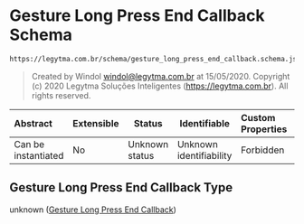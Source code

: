# Gesture Long Press End Callback Schema

```txt
https://legytma.com.br/schema/gesture_long_press_end_callback.schema.json
```




> Created by Windol [windol@legytma.com.br](mailto:windol@legytma.com.br) at 15/05/2020.
> Copyright (c) 2020 Legytma Soluções Inteligentes (<https://legytma.com.br>). All rights reserved.
>

| Abstract            | Extensible | Status         | Identifiable            | Custom Properties | Additional Properties | Access Restrictions | Defined In                                                                                                                  |
| :------------------ | ---------- | -------------- | ----------------------- | :---------------- | --------------------- | ------------------- | --------------------------------------------------------------------------------------------------------------------------- |
| Can be instantiated | No         | Unknown status | Unknown identifiability | Forbidden         | Allowed               | none                | [gesture_long_press_end_callback.schema.json](../schema/gesture_long_press_end_callback.schema.json) |

## Gesture Long Press End Callback Type

unknown ([Gesture Long Press End Callback](gesture_long_press_end_callback.md))
